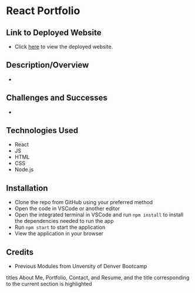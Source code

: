 # React Portfolio

## Link to Deployed Website
- Click [here]() to view the deployed website.
## Description/Overview
-
## Challenges and Successes
-
## Technologies Used
- React
- JS
- HTML
- CSS
- Node.js
## Installation
- Clone the repo from GitHub using your preferred method
- Open the code in VSCode or another editor
- Open the integrated terminal in VSCode and run `npm install` to install the dependencies needed to run the app
- Run `npm start` to start the application
- View the application in your browser
## Credits
- Previous Modules from Unversity of Denver Bootcamp



titles About Me, Portfolio, Contact, and Resume, and the title corresponding to the current section is highlighted